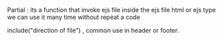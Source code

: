 Partial : its a function that invoke ejs file inside the ejs file html or ejs type we can use it many time without repeat a code 

include("direction of file") , common use in header or footer.
